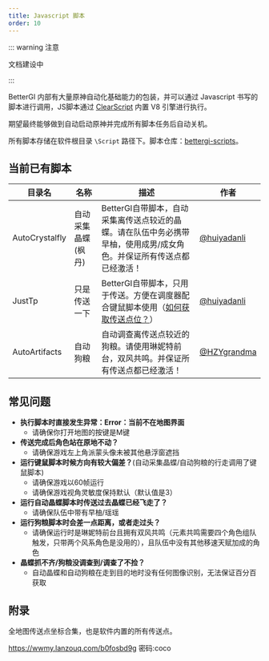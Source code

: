 ```yaml
---
title: Javascript 脚本
order: 10
---
```


::: warning 注意

文档建设中

:::

BetterGI 内部有大量原神自动化基础能力的包装，并可以通过 Javascript 书写的脚本进行调用，JS脚本通过 [ClearScript](https://github.com/microsoft/ClearScript) 内置 V8 引擎进行执行。

期望最终能够做到自动启动原神并完成所有脚本任务后自动关机。

所有脚本存储在软件根目录 `\Script` 路径下。脚本仓库：[bettergi-scripts](https://github.com/babalae/bettergi-scripts)。


## 当前已有脚本

| 目录名            | 名称         | 描述                                                             | 作者                                           |
| -------------- | ---------- | -------------------------------------------------------------- | -------------------------------------------- |
| AutoCrystalfly | 自动采集晶蝶(枫丹) | BetterGI自带脚本，自动采集离传送点较近的晶蝶。请在队伍中务必携带早柚，使用成男/成女角色。并保证所有传送点都已经激活！ | [@huiyadanli](https://github.com/huiyadanli) |
| JustTp         | 只是传送一下     | BetterGI自带脚本，只用于传送。方便在调度器配合键鼠脚本使用（[如何获取传送点位？](https://github.com/babalae/bettergi-scripts/issues/1)）                         | [@huiyadanli](https://github.com/huiyadanli) |
| AutoArtifacts  | 自动狗粮       | 自动调查离传送点较近的狗粮。请使用琳妮特前台，双风共鸣。并保证所有传送点都已经激活！                     | [@HZYgrandma](https://github.com/HZYgrandma) |


## 常见问题

* **执行脚本时直接发生异常：Error：当前不在地图界面**
  * 请确保你打开地图的按键是M键
* **传送完成后角色站在原地不动？**
  * 请确保游戏左上角派蒙头像未被其他悬浮窗遮挡
* **运行键鼠脚本时候方向有较大偏差？**(自动采集晶蝶/自动狗粮的行走调用了键鼠脚本)
  * 请确保游戏以60帧运行
  * 请确保游戏视角灵敏度保持默认（默认值是3）
* **运行自动晶蝶脚本时传送过去晶蝶已经飞走了？**
  * 请确保队伍中带有早柚/瑶瑶
* **运行狗粮脚本时会差一点距离，或者走过头？**
  * 请确保运行时是琳妮特前台且拥有双风共鸣（元素共鸣需要四个角色组队触发，只带两个风系角色是没用的），且队伍中没有其他移速天赋加成的角色
* **晶蝶抓不齐/狗粮没调查到/调查了不捡？**
  * 自动晶蝶和自动狗粮在走到目的地时没有任何图像识别，无法保证百分百获取

## 附录

全地图传送点坐标合集，也是软件内置的所有传送点。

https://wwmy.lanzouq.com/b0fosbd9g 密码:coco
